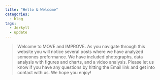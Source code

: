 ```yaml
---
title: "Hello & Welcome"
categories:
  - blog
tags:
  - Jerkyll
  - update
---
```


> Welcome to MOVE and IMPROVE. As you navigate through this website you will notice several posts where we have analyzed someones preformance. We have included photographs, data analysis with figures and charts, and a video analysis. Please let us know if you have any questions by hitting the Email link and get into contact with us. We hope you enjoy!
